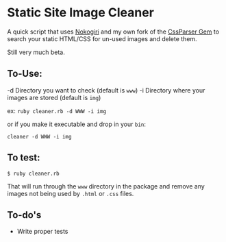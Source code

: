 Static Site Image Cleaner
=========================

A quick script that uses [Nokogiri](http://nokogiri.org/) and my own fork of the [CssParser Gem](http://github.com/DarrenN/css_parser) to search your static HTML/CSS for un-used images and delete them.

Still very much beta.

To-Use:
-------

-d Directory you want to check (default is `www`)
-i Directory where your images are stored (default is `img`)

ex: `ruby cleaner.rb -d WWW -i img`

or if you make it executable and drop in your `bin`:

`cleaner -d WWW -i img`

To test:
--------

	$ ruby cleaner.rb
	
That will run through the `www` directory in the package and remove any images not being used by `.html` or `.css` files.

To-do's
-------

* Write proper tests